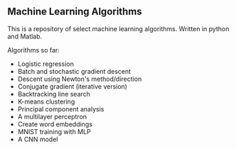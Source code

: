 ## Machine Learning Algorithms
This is a repository of select machine learning algorithms. Written in python and Matlab.

Algorithms so far:

- Logistic regression
- Batch and stochastic gradient descent
- Descent using Newton's method/direction
- Conjugate gradient (iterative version)
- Backtracking line search
- K-means clustering
- Principal component analysis
- A multilayer perceptron
- Create word embeddings
- MNIST training with MLP
- A CNN model

